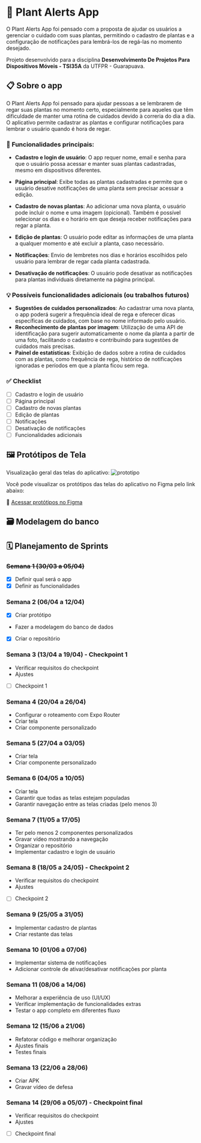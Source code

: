 # 🌿 Plant Alerts App
O Plant Alerts App foi pensado com a proposta de ajudar os usuários a gerenciar o cuidado com suas plantas, permitindo o cadastro de plantas e a configuração de notificações para lembrá-los de regá-las no momento desejado.

Projeto desenvolvido para a disciplina **Desenvolvimento De Projetos Para Dispositivos Móveis - TSI35A** da UTFPR - Guarapuava.

## 📋 Sobre o app
O Plant Alerts App foi pensado para ajudar pessoas a se lembrarem de regar suas plantas no momento certo, especialmente para aqueles que têm dificuldade de manter uma rotina de cuidados devido à correria do dia a dia. O aplicativo permite cadastrar as plantas e configurar notificações para lembrar o usuário quando é hora de regar.

### 🌟 Funcionalidades principais:
- **Cadastro e login de usuário**:
O app requer nome, email e senha para que o usuário possa acessar e manter suas plantas cadastradas, mesmo em dispositivos diferentes.

- **Página principal**:
Exibe todas as plantas cadastradas e permite que o usuário desative notificações de uma planta sem precisar acessar a edição.

- **Cadastro de novas plantas**:
Ao adicionar uma nova planta, o usuário pode incluir o nome e uma imagem (opicional). Também é possível selecionar os dias e o horário em que deseja receber notificações para regar a planta.

- **Edição de plantas**:
O usuário pode editar as informações de uma planta a qualquer momento e até excluir a planta, caso necessário.

- **Notificações**: Envio de lembretes nos dias e horários escolhidos pelo usuário para lembrar de regar cada planta cadastrada.

- **Desativação de notificações**:
O usuário pode desativar as notificações para plantas individuais diretamente na página principal.

### 💡 Possíveis funcionalidades adicionais (ou trabalhos futuros)
- **Sugestões de cuidados personalizados**: Ao cadastrar uma nova planta, o app poderá sugerir a frequência ideal de rega e oferecer dicas específicas de cuidados, com base no nome informado pelo usuário.
- **Reconhecimento de plantas por imagem**: Utilização de uma API de identificação para sugerir automaticamente o nome da planta a partir de uma foto, facilitando o cadastro e contribuindo para sugestões de cuidados mais precisas.
- **Painel de estatísticas**: Exibição de dados sobre a rotina de cuidados com as plantas, como frequência de rega, histórico de notificações ignoradas e períodos em que a planta ficou sem rega.

### ✅ Checklist
- [ ] Cadastro e login de usuário
- [ ] Página principal
- [ ] Cadastro de novas plantas
- [ ] Edição de plantas
- [ ] Notificações
- [ ] Desativação de notificações
- [ ] Funcionalidades adicionais

## 🖼️ Protótipos de Tela
Visualização geral das telas do aplicativo:
![prototipo](https://github.com/user-attachments/assets/bda9b980-6598-4a28-acc5-0d0ce0d209df)

Você pode visualizar os protótipos das telas do aplicativo no Figma pelo link abaixo:

🔗 [Acessar protótipos no Figma](https://www.figma.com/proto/B4m8SvDlX1qFP5UjzbWzmG/Plant-Alerts-App?node-id=31-22&p=f&t=1eww5TX0ICyZ5NoO-1&scaling=scale-down&content-scaling=fixed&page-id=0%3A1)

## 🗃️ Modelagem do banco

## 🗓️ Planejamento de Sprints

### ~~Semana 1 (30/03 a 05/04)~~
- [x] Definir qual será o app
- [x] Definir as funcionalidades

### Semana 2 (06/04 a 12/04)
- [x] Criar protótipo
- Fazer a modelagem do banco de dados
- [x] Criar o repositório

### Semana 3 (13/04 a 19/04) - Checkpoint 1
- Verificar requisitos do checkpoint
- Ajustes
- [ ] Checkpoint 1

### Semana 4 (20/04 a 26/04)
- Configurar o roteamento com Expo Router
- Criar tela
- Criar componente personalizado

### Semana 5 (27/04 a 03/05)
- Criar tela
- Criar componente personalizado

### Semana 6 (04/05 a 10/05)
- Criar tela
- Garantir que todas as telas estejam populadas
- Garantir navegação entre as telas criadas (pelo menos 3)

### Semana 7 (11/05 a 17/05)
- Ter pelo menos 2 componentes personalizados
- Gravar vídeo mostrando a navegação
- Organizar o repositório
- Implementar cadastro e login de usuário

### Semana 8 (18/05 a 24/05) - Checkpoint 2
- Verificar requisitos do checkpoint
- Ajustes
- [ ] Checkpoint 2

### Semana 9 (25/05 a 31/05)
- Implementar cadastro de plantas
- Criar restante das telas

### Semana 10 (01/06 a 07/06)
- Implementar sistema de notificações
- Adicionar controle de ativar/desativar notificações por planta

### Semana 11 (08/06 a 14/06)
- Melhorar a experiência de uso (UI/UX)
- Verificar implementação de funcionalidades extras
- Testar o app completo em diferentes fluxo

### Semana 12 (15/06 a 21/06)
- Refatorar código e melhorar organização
- Ajustes finais
- Testes finais

### Semana 13 (22/06 a 28/06)
- Criar APK
- Gravar vídeo de defesa

### Semana 14 (29/06 a 05/07) - Checkpoint final
- Verificar requisitos do checkpoint
- Ajustes
- [ ] Checkpoint final